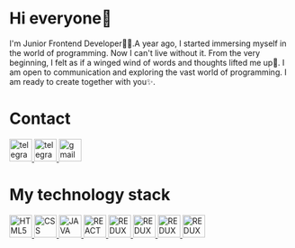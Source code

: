 # Hi everyone👋
I'm Junior Frontend Developer👩‍💻.A year ago, I started immersing myself in the world of programming. 
Now I can't live without it. From the very beginning, I felt as if a winged wind of words and thoughts lifted me up💫.
I am open to communication and exploring the vast world of programming. I am ready to create together with you✨. 
# Contact 
<div>
      <a href="https://t.me/karinapelykh" target="_blank">
        <img
          src="https://www.svgrepo.com/show/299513/telegram.svg"
          width="40"
          height="40"
          alt="telegram"
        />
      </a>
      <a href="https://www.linkedin.com/in/karyna-pelykh/" target="_blank">
        <img
          src="https://www.svgrepo.com/show/448234/linkedin.svg"
          width="40"
          height="40"
          alt="telegram"
        />
      </a>
      <a href="mailto:pelihkarina0@gmail.com" target="_blank">
        <img
          src="https://www.svgrepo.com/show/452213/gmail.svg"
          width="40"
          height="40"
          alt="gmail"
        />
      </a>
    </div>


# My technology stack
<div>
      <a href=" https://en.wikipedia.org/wiki/HTML5" target="_blank">
        <img
          src="https://www.svgrepo.com/show/452228/html-5.svg"
          width="40"
          height="40"
          alt="HTML5"
        />
      </a>
      <a
        href="https://developer.mozilla.org/en-US/docs/Web/CSS"
        target="_blank"
      >
        <img
          src="https://www.svgrepo.com/show/452185/css-3.svg"
          width="40"
          height="40"
          alt="CSS"
        />
      </a>
      <a href="https://www.javascript.com/" target="_blank">
        <img
          src="https://www.svgrepo.com/show/452045/js.svg"
          width="40"
          height="40"
          alt="JAVA SCRIPT"
        />
      </a>
      <a href="https://react.dev/" target="_blank">
        <img
          src="https://www.svgrepo.com/show/452092/react.svg"
          width="40"
          height="40"
          alt="REACT"
        />
      </a>
      <a href="https://redux-toolkit.js.org/ " target="_blank">
        <img
          src="https://www.svgrepo.com/show/452093/redux.svg"
          width="40"
          height="40"
          alt="REDUX"
        />
      </a>
      <a href="https://git-scm.com/ " target="_blank">
        <img
          src="https://www.svgrepo.com/show/452210/git.svg"
          width="40"
          height="40"
          alt="REDUX"
        />
      </a>
      <a href=" https://reactnative.dev/ " target="_blank">
        <img
          src="https://www.svgrepo.com/show/354259/react.svg"
          width="40"
          height="40"
          alt="REDUX"
        />
      </a>
      <a href=" https://styled-components.com/ " target="_blank">
        <img
          src="https://www.svgrepo.com/show/306811/styled-components.svg"
          width="40"
          height="40"
          alt="REDUX"
        />
      </a>
    </div>



